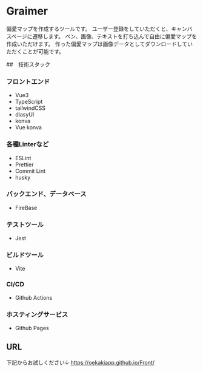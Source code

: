 # Graimer

偏愛マップを作成するツールです。
ユーザー登録をしていただくと、キャンバスページに遷移します。
ペン、画像、テキストを打ち込んで自由に偏愛マップを作成いただけます。
作った偏愛マップは画像データとしてダウンロードしていただくことが可能です。

##　技術スタック
### フロントエンド
- Vue3
- TypeScript
- tailwindCSS
- diasyUI
- konva
- Vue konva

### 各種Linterなど
- ESLint
- Prettier
- Commit Lint
- husky

### バックエンド、データベース
- FireBase

### テストツール
- Jest

### ビルドツール
- Vite

### CI/CD
- Github Actions

### ホスティングサービス
- Github Pages


## URL
下記からお試しください↓
https://oekakiapp.github.io/Front/
